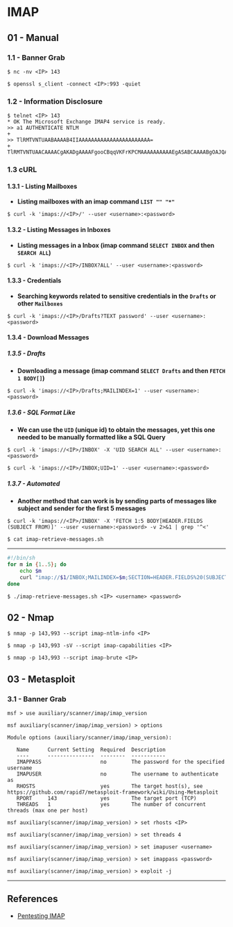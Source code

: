 # IMAP

## 01 - Manual

### 1.1 - Banner Grab

`$ nc -nv <IP> 143`

`$ openssl s_client -connect <IP>:993 -quiet`

### 1.2 - Information Disclosure

```
$ telnet <IP> 143
* OK The Microsoft Exchange IMAP4 service is ready.
>> a1 AUTHENTICATE NTLM
+
>> TlRMTVNTUAABAAAAB4IIAAAAAAAAAAAAAAAAAAAAAAA=
+ TlRMTVNTUAACAAAACgAKADgAAAAFgooCBqqVKFrKPCMAAAAAAAAAAEgASABCAAAABgOAJQAAAA9JAEkAUwAwADEAAgAKAEkASQBTADAAMQABAAoASQBJAFMAMAAxAAQACgBJAEkAUwAwADEAAwAKAEkASQBTADAAMQAHAAgAHwMI0VPy1QEAAAAA
```

### 1.3 cURL

#### 1.3.1 - Listing Mailboxes

- **Listing mailboxes with an imap command `LIST "" "*"`**

`$ curl -k 'imaps://<IP>/' --user <username>:<password>`

#### 1.3.2 - Listing Messages in Inboxes

- **Listing messages in a Inbox (imap command `SELECT INBOX` and then `SEARCH ALL`)**

`$ curl -k 'imaps://<IP>/INBOX?ALL' --user <username>:<password>`

#### 1.3.3 - Credentials

- **Searching keywords related to sensitive credentials in the `Drafts` or other `Mailboxes`**

`$ curl -k 'imaps://<IP>/Drafts?TEXT password' --user <username>:<password>`

#### 1.3.4 - Download Messages

##### 1.3.5 - Drafts

- **Downloading a message (imap command `SELECT Drafts` and then `FETCH 1 BODY[]`)**

`$ curl -k 'imaps://<IP>/Drafts;MAILINDEX=1' --user <username>:<password>`

##### 1.3.6 - SQL Format Like

- **We can use the `UID` (unique id) to obtain the messages, yet this one needed to be manually formatted like a SQL Query**

`$ curl -k 'imaps://<IP>/INBOX' -X 'UID SEARCH ALL' --user <username>:<password>`

`$ curl -k 'imaps://<IP>/INBOX;UID=1' --user <username>:<password>`

##### 1.3.7 - Automated

- **Another method that can work is by sending parts of messages like subject and sender for the first 5 messages**

`$ curl -k 'imaps://<IP>/INBOX' -X 'FETCH 1:5 BODY[HEADER.FIELDS (SUBJECT FROM)]' --user <username>:<password> -v 2>&1 | grep '^<'`

`$ cat imap-retrieve-messages.sh`

---

```bash
#!/bin/sh  
for m in {1..5}; do  
    echo $m  
    curl "imap://$1/INBOX;MAILINDEX=$m;SECTION=HEADER.FIELDS%20(SUBJECT%20FROM)" --user $2:$3  
done
```

`$ ./imap-retrieve-messages.sh <IP> <username> <password>`

## 02 - Nmap

`$ nmap -p 143,993 --script imap-ntlm-info <IP>`

`$ nmap -p 143,993 -sV --script imap-capabilities <IP>`

`$ nmap -p 143,993 --script imap-brute <IP>`

## 03 - Metasploit

### 3.1 - Banner Grab

```
msf > use auxiliary/scanner/imap/imap_version

msf auxiliary(scanner/imap/imap_version) > options

Module options (auxiliary/scanner/imap/imap_version):

   Name      Current Setting  Required  Description
   ----      ---------------  --------  -----------
   IMAPPASS                   no        The password for the specified username
   IMAPUSER                   no        The username to authenticate as
   RHOSTS                     yes       The target host(s), see https://github.com/rapid7/metasploit-framework/wiki/Using-Metasploit
   RPORT     143              yes       The target port (TCP)
   THREADS   1                yes       The number of concurrent threads (max one per host)

msf auxiliary(scanner/imap/imap_version) > set rhosts <IP>

msf auxiliary(scanner/imap/imap_version) > set threads 4

msf auxiliary(scanner/imap/imap_version) > set imapuser <username>

msf auxiliary(scanner/imap/imap_version) > set imappass <password>

msf auxiliary(scanner/imap/imap_version) > exploit -j
```

---
## References

- [Pentesting IMAP](https://book.hacktricks.xyz/pentesting/pentesting-imap)
